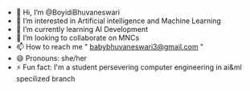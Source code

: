 - 👋 Hi, I’m @BoyidiBhuvaneswari
- 👀 I’m interested in Artificial intelligence and Machine Learning
- 🌱 I’m currently learning AI Development
- 💞️ I’m looking to collaborate on MNCs
- 📫 How to reach me " babybhuvaneswari3@gmail.com "
- 😄 Pronouns: she/her
- ⚡ Fun fact: I'm a student persevering computer engineering in ai&ml specilized branch

<!---
BoyidiBhuvaneswari/BoyidiBhuvaneswari is a ✨ special ✨ repository because its `README.md` (this file) appears on your GitHub profile.
You can click the Preview link to take a look at your changes.
--->
